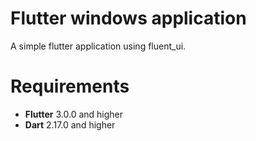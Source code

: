# Flutter windows application

A simple flutter application using fluent_ui.

# Requirements
- __Flutter__ 3.0.0 and higher
- __Dart__ 2.17.0 and higher